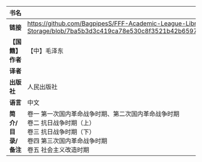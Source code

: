 | 书名 | *毛泽东选集（1-5卷）* |
| --- | ---|
| **链接** | <https://github.com/BagpipesS/FFF-Academic-League-Library-Storage/blob/7ba5b3d3c419ca78e530c8f3521b42b6597e6013/%E6%AF%9B%E6%B3%BD%E4%B8%9C%E9%80%89%E9%9B%86%EF%BC%88%E5%8D%B71~5%EF%BC%89.chm> |
| **【国籍】作者** | 【中】毛泽东 |
| **译者** | |
| **出版社** | 人民出版社 |
| **语言** | 中文 |
| **简介/目录/备注** | 卷一        第一次国内革命战争时期、第二次国内革命战争时期<br>卷二        抗日战争时期（上）<br>卷三        抗日战争时期（下）<br>卷四        第三次国内革命战争时期<br>卷五        社会主义改造时期 |

